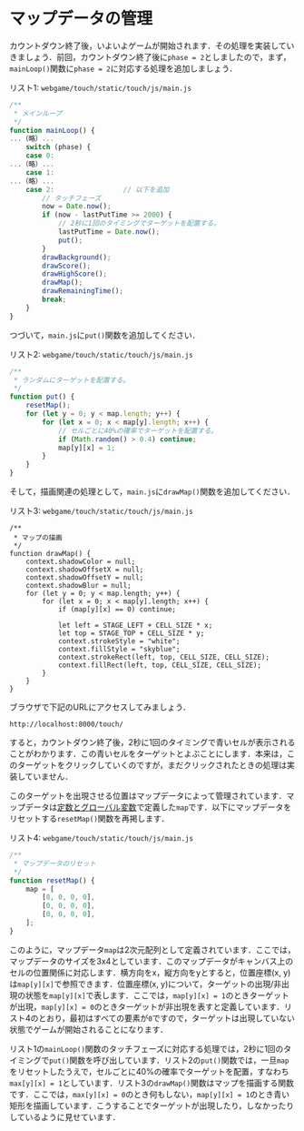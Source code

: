 # マップデータの管理

カウントダウン終了後，いよいよゲームが開始されます．その処理を実装していきましょう．前回，カウントダウン終了後に`phase = 2`としましたので，まず，`mainLoop()`関数に`phase = 2`に対応する処理を追加しましょう．

リスト1: `webgame/touch/static/touch/js/main.js`
```js
/**
 * メインループ
 */
function mainLoop() {
...（略）...
    switch (phase) {
    case 0:
...（略）...
    case 1:
...（略）...
    case 2:                 // 以下を追加
        // タッチフェーズ
        now = Date.now();
        if (now - lastPutTime >= 2000) {
            // 2秒に1回のタイミングでターゲットを配置する。
            lastPutTime = Date.now();
            put();
        }
        drawBackground();
        drawScore();
        drawHighScore();
        drawMap();
        drawRemainingTime();
        break;
    }
}
```

つづいて，`main.js`に`put()`関数を追加してください．

リスト2: `webgame/touch/static/touch/js/main.js`
```js
/**
 * ランダムにターゲットを配置する。
 */
function put() {
    resetMap();
    for (let y = 0; y < map.length; y++) {
        for (let x = 0; x < map[y].length; x++) {
            // セルごとに40%の確率でターゲットを配置する。
            if (Math.random() > 0.4) continue;
            map[y][x] = 1;
        }
    }
}
```

そして，描画関連の処理として，`main.js`に`drawMap()`関数を追加してください．

リスト3: `webgame/touch/static/touch/js/main.js`
```
/**
 * マップの描画
 */
function drawMap() {
    context.shadowColor = null;
    context.shadowOffsetX = null;
    context.shadowOffsetY = null;
    context.shadowBlur = null;
    for (let y = 0; y < map.length; y++) {
        for (let x = 0; x < map[y].length; x++) {
            if (map[y][x] == 0) continue;

            let left = STAGE_LEFT + CELL_SIZE * x;
            let top = STAGE_TOP + CELL_SIZE * y;
            context.strokeStyle = "white";
            context.fillStyle = "skyblue";
            context.strokeRect(left, top, CELL_SIZE, CELL_SIZE);
            context.fillRect(left, top, CELL_SIZE, CELL_SIZE);
        }
    }
}
```

ブラウザで下記のURLにアクセスしてみましょう．

`http://localhost:8000/touch/`

すると，カウントダウン終了後，2秒に1回のタイミングで青いセルが表示されることがわかります．この青いセルをターゲットとよぶことにします．本来は，このターゲットをクリックしていくのですが，まだクリックされたときの処理は実装していません．

このターゲットを出現させる位置はマップデータによって管理されています．マップデータは<a href="../webgame12">定数とグローバル変数</a>で定義した`map`です．以下にマップデータをリセットする`resetMap()`関数を再掲します．

リスト4: `webgame/touch/static/touch/js/main.js`
```js
/**
 * マップデータのリセット
 */
function resetMap() {
    map = [
        [0, 0, 0, 0],
        [0, 0, 0, 0],
        [0, 0, 0, 0],
    ];
}
```

このように，マップデータ`map`は2次元配列として定義されています．ここでは，マップデータのサイズを3x4としています．このマップデータがキャンバス上のセルの位置関係に対応します．横方向をx，縦方向をyとすると，位置座標(x, y)は`map[y][x]`で参照できます．位置座標(x, y)について，ターゲットの出現/非出現の状態を`map[y][x]`で表します．ここでは，`map[y][x] = 1`のときターゲットが出現，`map[y][x] = 0`のときターゲットが非出現を表すと定義しています．リスト4のとおり，最初はすべての要素が`0`ですので，ターゲットは出現していない状態でゲームが開始されることになります．

リスト1の`mainLoop()`関数のタッチフェーズに対応する処理では，2秒に1回のタイミングで`put()`関数を呼び出しています．リスト2の`put()`関数では，一旦`map`をリセットしたうえで，セルごとに40%の確率でターゲットを配置，すなわち`max[y][x] = 1`としています．リスト3の`drawMap()`関数はマップを描画する関数です．ここでは，`max[y][x] = 0`のとき何もしない，`map[y][x] = 1`のとき青い矩形を描画しています．こうすることでターゲットが出現したり，しなかったりしているように見せています．
